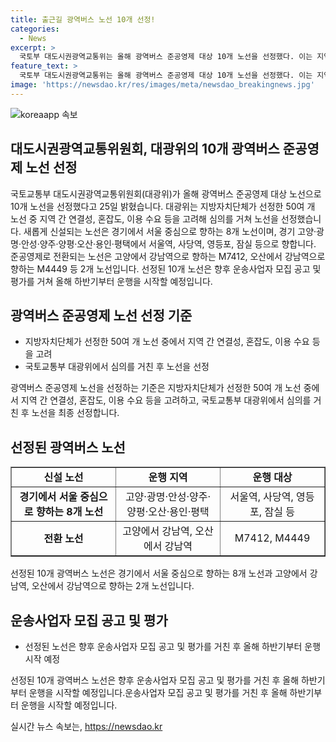 ```yaml
---
title: 출근길 광역버스 노선 10개 선정!
categories:
  - News
excerpt: >
  국토부 대도시권광역교통위는 올해 광역버스 준공영제 대상 10개 노선을 선정했다. 이는 지역 간 연결성, 혼잡도, 이용 수요 등을 고려한 결과로, 8개 노선은 경기에서 서울 중심으로, 2개 노선은 강남역으로 향한다. 이들은 운송사업자 모집 공고 및 평가를 거쳐 올해 하반기부터 운행을 시작할 예정이다. 클릭해서 전체 기사를 읽어보자!
feature_text: >
  국토부 대도시권광역교통위는 올해 광역버스 준공영제 대상 10개 노선을 선정했다. 이는 지역 간 연결성, 혼잡도, 이용 수요 등을 고려한 결과로, 8개 노선은 경기에서 서울 중심으로, 2개 노선은 강남역으로 향한다. 이들은 운송사업자 모집 공고 및 평가를 거쳐 올해 하반기부터 운행을 시작할 예정이다. 클릭해서 전체 기사를 읽어보자!
image: 'https://newsdao.kr/res/images/meta/newsdao_breakingnews.jpg'
---
```


<p><img src="https://newsdao.kr/res/images/meta/newsdao_breakingnews.jpg" alt="koreaapp 속보" /></p>

<h2 data-ke-size="size26">대도시권광역교통위원회, 대광위의 10개 광역버스 준공영제 노선 선정</h2>

<p>국토교통부 대도시권광역교통위원회(대광위)가 올해 광역버스 준공영제 대상 노선으로 10개 노선을 선정했다고 25일 밝혔습니다. 대광위는 지방자치단체가 선정한 50여 개 노선 중 지역 간 연결성, 혼잡도, 이용 수요 등을 고려해 심의를 거쳐 노선을 선정했습니다. 새롭게 신설되는 노선은 경기에서 서울 중심으로 향하는 8개 노선이며, 경기 고양·광명·안성·양주·양평·오산·용인·평택에서 서울역, 사당역, 영등포, 잠실 등으로 향합니다. 준공영제로 전환되는 노선은 고양에서 강남역으로 향하는 M7412, 오산에서 강남역으로 향하는 M4449 등 2개 노선입니다. 선정된 10개 노선은 향후 운송사업자 모집 공고 및 평가를 거쳐 올해 하반기부터 운행을 시작할 예정입니다.<p data-ke-size="size16"></p></p>

<h2 data-ke-size="size26">광역버스 준공영제 노선 선정 기준</h2>

<ul>
  <li>지방자치단체가 선정한 50여 개 노선 중에서 지역 간 연결성, 혼잡도, 이용 수요 등을 고려</li>
  <li>국토교통부 대광위에서 심의를 거친 후 노선을 선정</li>
</ul>

<p data-ke-size="size16">광역버스 준공영제 노선을 선정하는 기준은 지방자치단체가 선정한 50여 개 노선 중에서 지역 간 연결성, 혼잡도, 이용 수요 등을 고려하고, 국토교통부 대광위에서 심의를 거친 후 노선을 최종 선정합니다.</p>

<h2 data-ke-size="size26">선정된 광역버스 노선</h2>

<table style="width: 100%;" border="1">
<tbody>
<tr>
<td style="text-align: center; width: 33.3333%;"><b>신설 노선</b></td>
<td style="text-align: center; width: 33.3333%;"><b>운행 지역</b></td>
<td style="text-align: center; width: 33.3333%;"><b>운행 대상</b></td>
</tr>
<tr>
<td style="text-align: center; height: 17px;"><b>경기에서 서울 중심으로 향하는 8개 노선</b></td>
<td style="text-align: center; height: 17px;">고양·광명·안성·양주·양평·오산·용인·평택</td>
<td style="text-align: center; height: 17px;">서울역, 사당역, 영등포, 잠실 등</td>
</tr>
<tr>
<td style="text-align: center; height: 17px;"><b>전환 노선</b></td>
<td style="text-align: center; height: 17px;">고양에서 강남역, 오산에서 강남역</td>
<td style="text-align: center; height: 17px;">M7412, M4449</td>
</tr>
</tbody>
</table>

<p data-ke-size="size16">선정된 10개 광역버스 노선은 경기에서 서울 중심으로 향하는 8개 노선과 고양에서 강남역, 오산에서 강남역으로 향하는 2개 노선입니다.</p>

<h2 data-ke-size="size26">운송사업자 모집 공고 및 평가</h2>

<ul>
  <li>선정된 노선은 향후 운송사업자 모집 공고 및 평가를 거친 후 올해 하반기부터 운행 시작 예정</li>
</ul>

<p data-ke-size="size16">선정된 10개 광역버스 노선은 향후 운송사업자 모집 공고 및 평가를 거친 후 올해 하반기부터 운행을 시작할 예정입니다.운송사업자 모집 공고 및 평가를 거친 후 올해 하반기부터 운행을 시작할 예정입니다.</p>
실시간 뉴스 속보는, <a href="https://newsdao.kr" rel="dofollow">https://newsdao.kr</a>


